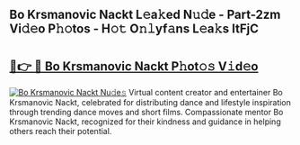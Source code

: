 ## Bo Krsmanovic Nackt L𝚎a𝚔ed N𝚞𝚍e - Part-2zm Vi𝚍𝚎o P𝚑𝚘tos - H𝚘𝚝 O𝚗𝚕yf𝚊ns L𝚎a𝚔s ItFjC

# <h2><a href="http://kf0mtq.oniu.top/?m=Bo+Krsmanovic+Nackt">🔗👉 🔴 Bo Krsmanovic Nackt P𝚑ot𝚘𝚜 V𝚒d𝚎o</a></h2>

[![Bo Krsmanovic Nackt Nu𝚍e𝚜](https://i.imgur.com/0qMVB7G.gif)](http://kf0mtq.oniu.top/?m=Bo+Krsmanovic+Nackt)
Virtual content creator and entertainer Bo Krsmanovic Nackt, celebrated for distributing dance and lifestyle inspiration through trending dance moves and short films. Compassionate mentor Bo Krsmanovic Nackt, recognized for their kindness and guidance in helping others reach their potential.  
